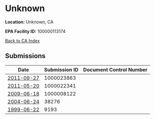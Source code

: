 # Unknown

**Location:** Unknown, CA

**EPA Facility ID:** 100000113174

[Back to CA Index](../../index.md)

## Submissions

| Date | Submission ID | Document Control Number |
|------|--------------|-------------------------|
| [2011-09-27](submissions/1000023863.md) | 1000023863 |  |
| [2011-05-20](submissions/1000022341.md) | 1000022341 |  |
| [2009-06-18](submissions/1000008122.md) | 1000008122 |  |
| [2004-06-24](submissions/38276.md) | 38276 |  |
| [1999-06-22](submissions/9193.md) | 9193 |  |
